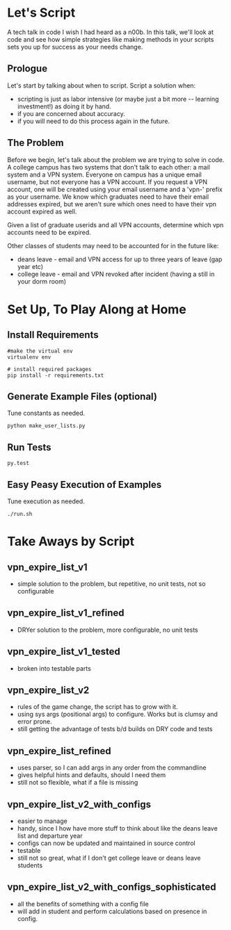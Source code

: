 # Let's Script
A tech talk in code I wish I had heard as a n00b. In this talk, we'll look at code and see how simple strategies like making methods in your scripts sets you up for success as your needs change.

## Prologue
Let's start by talking about when to script. Script a solution when:
* scripting is just as labor intensive (or maybe just a bit more -- learning investment!) as doing it by hand.
* if you are concerned about accuracy.
* if you will need to do this process again in the future.


## The Problem
Before we begin, let's talk about the problem we are trying to solve in code. A college campus has two systems that don't talk to each other: a mail system and a VPN system. Everyone on campus has a unique email username, but not everyone has a VPN account. If you request a VPN account, one will be created using your email username and a 'vpn-' prefix as your username. We know which graduates need to have their email addresses expired, but we aren't sure which ones need to have their vpn account expired as well.

Given a list of graduate userids and all VPN accounts, determine which vpn accounts need to be expired.

Other classes of students may need to be accounted for in the future like:
* deans leave - email and VPN access for up to three years of leave (gap year etc)
* college leave - email and VPN revoked after incident (having a still in your dorm room)

# Set Up, To Play Along at Home
## Install Requirements

```
#make the virtual env
virtualenv env

# install required packages
pip install -r requirements.txt
```

## Generate Example Files (optional)
Tune constants as needed.

```
python make_user_lists.py
```

## Run Tests

```
py.test
```

## Easy Peasy Execution of Examples
Tune execution as needed.

```
./run.sh
```

# Take Aways by Script
## vpn_expire_list_v1
* simple solution to the problem, but repetitive, no unit tests, not so configurable

## vpn_expire_list_v1_refined
* DRYer solution to the problem, more configurable, no unit tests

## vpn_expire_list_v1_tested
* broken into testable parts

## vpn_expire_list_v2
* rules of the game change, the script has to grow with it.
* using sys args (positional args) to configure. Works but is clumsy and error prone.
* still getting the advantage of tests b/d builds on DRY code and tests

## vpn_expire_list_refined
* uses parser, so I can add args in any order from the commandline
* gives helpful hints and defaults, should I need them
* still not so flexible, what if a file is missing

## vpn_expire_list_v2_with_configs
* easier to manage
* handy, since I how have more stuff to think about like the deans leave list and departure year
* configs can now be updated and maintained in source control
* testable
* still not so great, what if I don't get college leave or deans leave students

## vpn_expire_list_v2_with_configs_sophisticated
* all the benefits of something with a config file
* will add in student and perform calculations based on presence in config.





